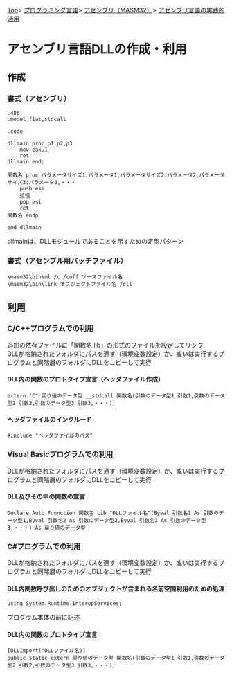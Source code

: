 [Top](../../../../index.md)\>
[プログラミング言語](../../../pgl.md)\>
[アセンブリ（MASM32）](../../language_0001.md)\>
[アセンブリ言語の実践的活用](../MASM32_0014.md)

# アセンブリ言語DLLの作成・利用

## 作成

### 書式（アセンブリ）
    .486
    .model flat,stdcall

    .code

    dllmain proc p1,p2,p3
        mov eax,1
        ret
    dllmain endp
    
    関数名 proc パラメータサイズ1:パラメータ1,パラメータサイズ2:パラメータ2,パラメータサイズ3:パラメータ3,・・・
        push esi
        処理
        pop esi
        ret
    関数名 endp

    end dllmain

dllmainは、DLLモジュールであることを示すための定型パターン

### 書式（アセンブル用バッチファイル）

    \masm32\bin\ml /c /coff ソースファイル名
    \masm32\bin\link オブジェクトファイル名 /dll

## 利用

### C/C\+\+プログラムでの利用

追加の依存ファイルに「関数名.lib」の形式のファイルを設定してリンク  
DLLが格納されたフォルダにパスを通す（環境変数設定）か、或いは実行するプログラムと同階層のフォルダにDLLをコピーして実行

#### DLL内の関数のプロトタイプ宣言（ヘッダファイル作成）

    extern "C" 戻り値のデータ型 __stdcall 関数名(引数のデータ型1 引数1,引数のデータ型2 引数2,引数のデータ型3 引数3,・・・);

#### ヘッダファイルのインクルード

    #include "ヘッダファイルのパス"

### Visual Basicプログラムでの利用

DLLが格納されたフォルダにパスを通す（環境変数設定）か、或いは実行するプログラムと同階層のフォルダにDLLをコピーして実行

#### DLL及びその中の関数の宣言

    Declare Auto Funnction 関数名 Lib "DLLファイル名"(Byval 引数名1 As 引数のデータ型1,Byval 引数名2 As 引数のデータ型2,Byval 引数名3 As 引数のデータ型3,・・・) As 戻り値のデータ型

### C\#プログラムでの利用

DLLが格納されたフォルダにパスを通す（環境変数設定）か、或いは実行するプログラムと同階層のフォルダにDLLをコピーして実行

#### DLL内関数呼び出しのためのオブジェクトが含まれる名前空間利用のための処理

    using System.Runtime.InteropServices;

プログラム本体の前に記述

#### DLL内の関数のプロトタイプ宣言

    [DLLImport("DLLファイル名)]
    public static extern 戻り値のデータ型 関数名(引数のデータ型1 引数1,引数のデータ型2 引数2,引数のデータ型3 引数3,・・・);